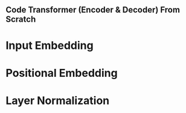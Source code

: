 ## Code Transformer (Encoder & Decoder) From Scratch

# Input Embedding

# Positional Embedding

# Layer Normalization
